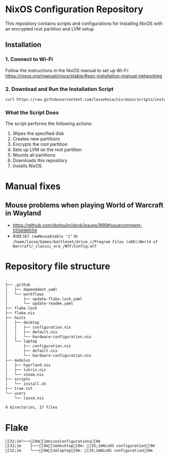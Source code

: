 # NixOS Configuration Repository

This repository contains scripts and configurations for installing NixOS with an encrypted root partition and LVM setup.

## Installation

### 1. Connect to Wi-Fi

Follow the instructions in the NixOS manual to set up Wi-Fi:
https://nixos.org/manual/nixos/stable/#sec-installation-manual-networking

### 2. Download and Run the Installation Script

```bash
curl https://raw.githubusercontent.com/lasseheia/nix/main/scripts/install.sh | sudo bash [hard_drive_name] [hostname]
```

### What the Script Does

The script performs the following actions:

1. Wipes the specified disk
2. Creates new partitions
3. Encrypts the root partition
4. Sets up LVM on the root partition
5. Mounts all partitions
6. Downloads this repository
7. Installs NixOS

# Manual fixes

## Mouse problems when playing World of Warcraft in Wayland
- https://github.com/doitsujin/dxvk/issues/966#issuecomment-555699559
- Add `SET rawMouseEnable "1"` to `/home/lasse/Games/battlenet/drive_c/Program Files (x86)/World of Warcraft/_classic_era_/WTF/Config.wtf`

# Repository file structure

<!--START_SECTION:tree-->
```bash
.
├── .github
│   ├── dependabot.yaml
│   └── workflows
│       ├── update-flake-lock.yaml
│       └── update-readme.yaml
├── flake.lock
├── flake.nix
├── hosts
│   ├── desktop
│   │   ├── configuration.nix
│   │   ├── default.nix
│   │   └── hardware-configuration.nix
│   └── laptop
│       ├── configuration.nix
│       ├── default.nix
│       └── hardware-configuration.nix
├── modules
│   ├── hyprland.nix
│   ├── lutris.nix
│   └── steam.nix
├── scripts
│   └── install.sh
├── tree.txt
└── users
    └── lasse.nix

9 directories, 17 files
```
<!--END_SECTION:tree-->

# Flake

<!--START_SECTION:flake-->
```bash
[32;1m└───[0m[1mnixosConfigurations[0m
[32;1m    ├───[0m[1mdesktop[0m: [35;1mNixOS configuration[0m
[32;1m    └───[0m[1mlaptop[0m: [35;1mNixOS configuration[0m
```
<!--END_SECTION:flake-->

